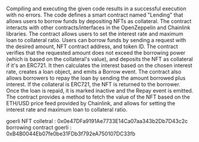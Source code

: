 Compiling and executing the given code results in a successful execution with no errors. The code defines a smart contract named "Lending" that allows users to borrow funds by depositing NFTs as collateral. The contract interacts with other contracts/interfaces in the OpenZeppelin and Chainlink libraries. 
The contract allows users to set the interest rate and maximum loan to collateral ratio. Users can borrow funds by sending a request with the desired amount, NFT contract address, and token ID. The contract verifies that the requested amount does not exceed the borrowing power (which is based on the collateral's value), and deposits the NFT as collateral if it's an ERC721. It then calculates the interest based on the chosen interest rate, creates a loan object, and emits a Borrow event.
The contract also allows borrowers to repay the loan by sending the amount borrowed plus interest. If the collateral is ERC721, the NFT is returned to the borrower. Once the loan is repaid, it is marked inactive and the Repay event is emitted.
The contract provides a method to fetch the value of the NFT based on the ETH/USD price feed provided by Chainlink, and allows for setting the interest rate and maximum loan to collateral ratio.


goerli NFT colletral : 0x0e47DFa9191Ae7733E14Ca07aa343b2Db7D43c2c
borrowing contract goerli : 0xB4B0044Eb07fe0be31FDb3f792eA750107DC33fb